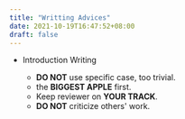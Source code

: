 ```yaml
---
title: "Writting Advices"
date: 2021-10-19T16:47:52+08:00
draft: false 
---
```


- Introduction Writing

  * **DO NOT** use specific case, too trivial. 
  * the **BIGGEST APPLE** first. 
  * Keep reviewer on **YOUR TRACK**. 
  * **DO NOT** criticize others' work.
